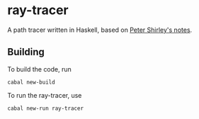 ray-tracer
==========

A path tracer written in Haskell, based on [Peter Shirley's notes][shirley].


Building
--------

To build the code, run

    cabal new-build

To run the ray-tracer, use

    cabal new-run ray-tracer


[shirley]: https://drive.google.com/file/d/1_MZBMUSO25pg1gyeHa_D8WXu7r37CvC6

